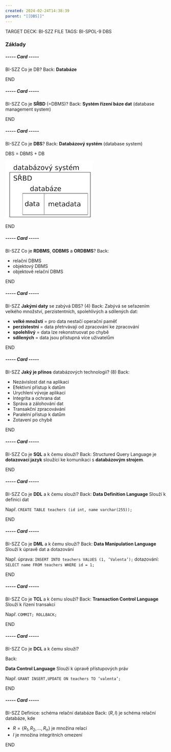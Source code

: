 ```yaml
---
created: 2024-02-24T14:38:39
parent: "[[DBS]]"
---
```


TARGET DECK: BI-SZZ
FILE TAGS: BI-SPOL-9 DBS

### Základy
##### ----- Card -----
BI-SZZ
Co je DB?
Back:
**Databáze**
<!--ID: 1708784926114-->

END
##### ----- Card -----
BI-SZZ
Co je **SŘBD** (=DBMS)?
Back:
**Systém řízení báze dat** (database management system)
<!--ID: 1708784926118-->

END

##### ----- Card -----
BI-SZZ
Co je **DBS**?
Back:
**Databázový systém** (database system)

DBS = DBMS + DB

![](../Assets/Pasted%20image%2020240224192553.png)
<!--ID: 1708784926120-->

END
##### ----- Card -----
BI-SZZ
Co je **RDBMS**, **ODBMS** a **ORDBMS**?
Back:
- relační DBMS
- objektový DBMS
- objektově relační DBMS
<!--ID: 1708784926123-->
END

##### ----- Card -----
BI-SZZ
**Jakými daty** se zabývá DBS? (4)
Back:
Zabývá se seřazením velkého množství, perzistentních, spolehlivých a sdílených dat:
- **velké množstí** = pro data nestačí operační paměť
- **perzistestní** = data přetrvávají od zpracování ke zpracování
- **spolehlivý** = data lze rekonstruovat po chybě
- **sdílených** = data jsou přístupná více uživatelům
<!--ID: 1708784926126-->
END

##### ----- Card -----
BI-SZZ
**Jaký je přínos** databázových technologií? (8)
Back:
- Nezávislost dat na aplikaci
- Efektivní přístup k datům
- Urychlení vývoje aplikací
- Integrita a ochrana dat
- Správa a zálohování dat
- Transakční zpracovávání
- Paralelní přístup k datům
- Zotavení po chybě
<!--ID: 1708784926129-->

END

##### ----- Card -----
BI-SZZ
Co je **SQL** a k čemu slouží?
Back:
Structured Query Language je **dotazovací jazyk** sloužící ke komunikaci s **databázovým strojem**.
<!--ID: 1708784926132-->

END

##### ----- Card -----
BI-SZZ
Co je **DDL** a k čemu slouží?
Back:
**Data Definition Language**
Slouží k definici dat

Např.
`CREATE TABLE teachers (id int, name varchar(255));`
<!--ID: 1708784926135-->

END

##### ----- Card -----
BI-SZZ
Co je **DML** a k čemu slouží?
Back:
**Data Manipulation Language**
Slouží k úpravě dat a dotazování

Např.
úprava: `INSERT INTO teachers VALUES (1, ’Valenta’);`
dotazování: `SELECT name FROM teachers WHERE id = 1;`
<!--ID: 1708784926137-->

END

##### ----- Card -----
BI-SZZ
Co je **TCL** a k čemu slouží?
Back:
**Transaction Control Language**
Slouží k řízení transakcí

Např.
`COMMIT; ROLLBACK;`
<!--ID: 1708784926140-->

END

##### ----- Card -----
BI-SZZ
Co je **DCL** a k čemu slouží?

Back:

**Data Control Language**
Slouží k úpravě přístupových práv

Např. `GRANT INSERT,UPDATE ON teachers TO ’valenta’;`
<!--ID: 1708784926143-->

END

##### ----- Card -----
BI-SZZ
Definice: schéma relační databáze
Back:
$(R,I)$ je schéma relační databáze, kde
- $R = \{R_1, R_2, \dots, R_n\}$ je množina relací 
- $I$ je množina integritních omezení
<!--ID: 1708784926145-->

END
